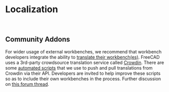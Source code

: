 
# Localization

<br/>

## Community Addons

For wider usage of external workbenches, we recommend that workbench developers integrate the ability to [translate their workbench(es)](https://wiki.freecad.org/Translating_an_external_workbench). FreeCAD uses a 3rd-party crowdsource translation service called [Crowdin](https://crowdin.com/project/freecad). There are some [automated scripts](https://www.freecadweb.org/wiki/Crowdin_Scripts) that we use to push and pull translations from Crowdin via their API. Developers are invited to help improve these scripts so as to include their own workbenches in the process. Further discussion on [this forum thread](https://forum.freecad.org/viewtopic.php?f=10&t=36413). 